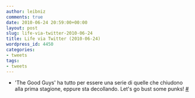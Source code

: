 ```yaml
---
author: leibniz
comments: true
date: 2010-06-24 20:59:00+00:00
layout: post
slug: life-via-twitter-2010-06-24
title: Life via Twitter (2010-06-24)
wordpress_id: 4450
categories:
- tweets
tags:
- tweets
---
```



	
  * 'The Good Guys' ha tutto per essere una serie di quelle che chiudono alla prima stagione, eppure sta decollando. Let's go bust some punks! [#](http://twitter.com/leibniz/statuses/16919366140)


